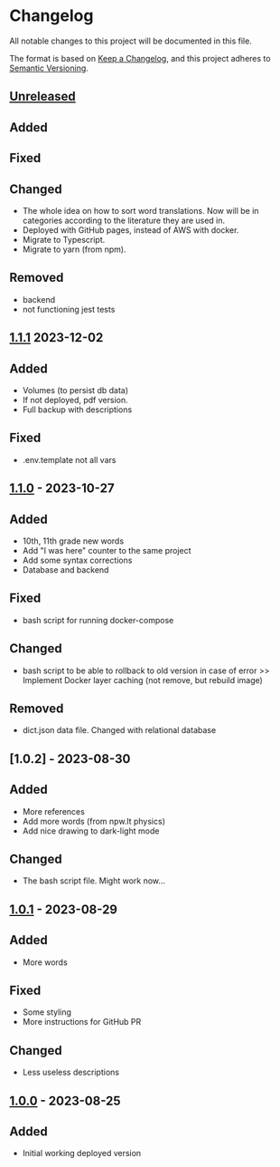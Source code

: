 # Changelog

All notable changes to this project will be documented in this file.

The format is based on [Keep a Changelog](https://keepachangelog.com/en/1.0.0/),
and this project adheres to [Semantic Versioning](https://semver.org/spec/v2.0.0.html).

## [Unreleased]

## Added

## Fixed

## Changed

- The whole idea on how to sort word translations. Now will be in categories according to the literature they are used in.
- Deployed with GitHub pages, instead of AWS with docker.
- Migrate to Typescript.
- Migrate to yarn (from npm).

## Removed

- backend
- not functioning jest tests

## [1.1.1] 2023-12-02

## Added

- Volumes (to persist db data)
- If not deployed, pdf version.
- Full backup with descriptions

## Fixed

- .env.template not all vars

## [1.1.0] - 2023-10-27

## Added

- 10th, 11th grade new words
- Add "I was here" counter to the same project
- Add some syntax corrections
- Database and backend

## Fixed

- bash script for running docker-compose

## Changed

- bash script to be able to rollback to old version in case of error >> Implement Docker layer caching (not remove, but rebuild image)

## Removed

- dict.json data file. Changed with relational database

## [1.0.2] - 2023-08-30

## Added

- More references
- Add more words (from npw.lt physics)
- Add nice drawing to dark-light mode

## Changed

- The bash script file. Might work now...

## [1.0.1] - 2023-08-29

## Added

- More words

## Fixed

- Some styling
- More instructions for GitHub PR

## Changed

- Less useless descriptions

## [1.0.0] - 2023-08-25

## Added

- Initial working deployed version

[unreleased]: https://github.com/naglissul/sci-dict-lt/compare/v1.1.1...HEAD
[1.1.1]: https://github.com/naglissul/sci-dict-lt/compare/v1.1.0...v1.1.1
[1.1.0]: https://github.com/naglissul/sci-dict-lt/compare/v1.0.2...v1.1.0
[1.0.1]: https://github.com/naglissul/sci-dict-lt/compare/v1.0.1...v1.0.2
[1.0.1]: https://github.com/naglissul/sci-dict-lt/compare/v1.0.0...v1.0.1
[1.0.0]: https://github.com/naglissul/sci-dict-lt/releases/tag/v1.0.0
